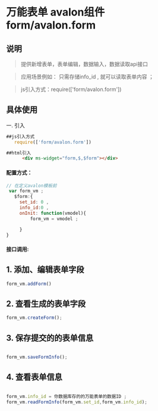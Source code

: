 # 万能表单 avalon组件  form/avalon.form

## 说明

  > 提供新增表单，表单编辑，数据输入，数据读取api接口

  > 应用场景例如： 只需存储info_id , 就可以读取表单内容  ；

  > js引入方式：require(['form/avalon.form'])

## 具体使用

一. 引入
````js
##js引入方式
   require(['form/avalon.form'])
````
````html
##html引入
      <div ms-widget="form,$,$form"></div>
````
#### 配置方式：
````js
// 在定义avalon模板前 
 var form_vm ;
   $form:{
     set_id: 0 ,
     info_id:0 , 
     onInit: function(vmodel){
         form_vm = vmodel ;

     }
}
````
#### 接口调用:

## 1. 添加、编辑表单字段
````js
form_vm.addForm() 

````
## 2. 查看生成的表单字段
````js
form_vm.createForm();
````

## 3. 保存提交的的表单信息
````js

form_vm.saveFormInfo();

````

## 4. 查看表单信息
````js

form_vm.info_id = 你数据库存的的万能表单的数据ID ; 
form_vm.readFormInfo(form_vm.set_id,form_vm.info_id); 

````
